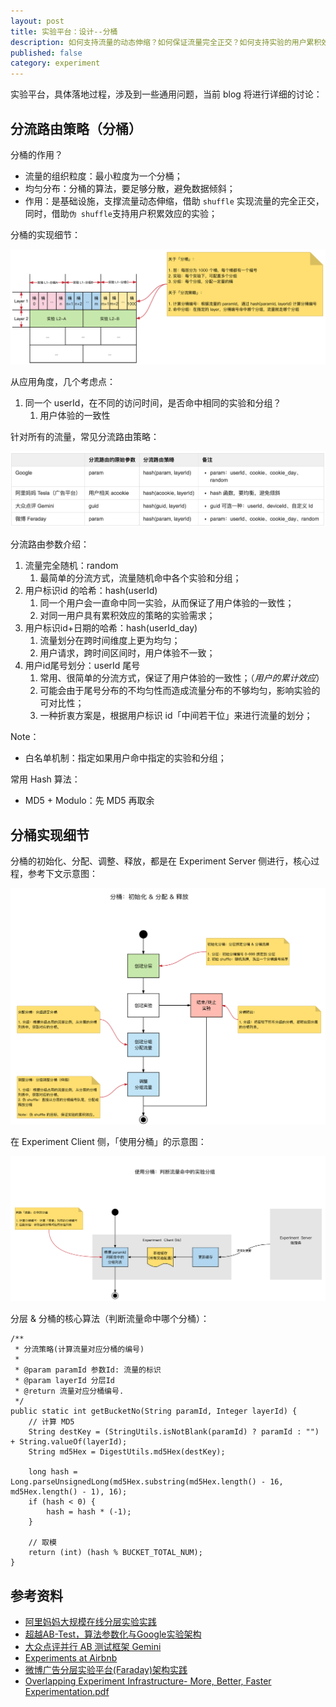 ```yaml
---
layout: post
title: 实验平台：设计--分桶
description: 如何支持流量的动态伸缩？如何保证流量完全正交？如何支持实验的用户累积效应？
published: false
category: experiment
---
```


实验平台，具体落地过程，涉及到一些通用问题，当前 blog 将进行详细的讨论：


## 分流路由策略（分桶）

分桶的作用？

* 流量的组织粒度：最小粒度为一个分桶；
* 均匀分布：分桶的算法，要足够分散，避免数据倾斜；
* 作用：是基础设施，支撑流量动态伸缩，借助 `shuffle` 实现流量的完全正交，同时，借助`伪 shuffle`支持用户积累效应的实验；

分桶的实现细节：

![](/images/experiment-series/bucket-split-details.png)

从应用角度，几个考虑点：

1. 同一个 userId，在不同的访问时间，是否命中相同的实验和分组？
	1. 用户体验的一致性

针对所有的流量，常见分流路由策略：

![](/images/experiment-series/flow-split-param-comparison.png)


分流路由参数介绍：

1. 流量完全随机：random
	1. 最简单的分流方式，流量随机命中各个实验和分组；
1. 用户标识id 的哈希：hash(userId)
	1. 同一个用户会一直命中同一实验，从而保证了用户体验的一致性；
	1. 对同一用户具有累积效应的策略的实验需求；
1. 用户标识id+日期的哈希：hash(userId_day)
	1. 流量划分在跨时间维度上更为均匀；
	1. 用户请求，跨时间区间时，用户体验不一致；
1. 用户id尾号划分：userId 尾号
	1. 常用、很简单的分流方式，保证了用户体验的一致性；（*用户的累计效应*）
	1. 可能会由于尾号分布的不均匀性而造成流量分布的不够均匀，影响实验的可对比性；
	1. 一种折衷方案是，根据用户标识 id「中间若干位」来进行流量的划分；

Note：

* 白名单机制：指定如果用户命中指定的实验和分组；

常用 Hash 算法：

* MD5 + Modulo：先 MD5 再取余


## 分桶实现细节

分桶的初始化、分配、调整、释放，都是在 Experiment Server 侧进行，核心过程，参考下文示意图：

![](/images/experiment-series/bucket-assign-and-release.png)
 
 
在 Experiment Client 侧，「使用分桶」的示意图： 

![](/images/experiment-series/bucket-usage-details.png)

分层 & 分桶的核心算法（判断流量命中哪个分桶）：

```
/**
 * 分流策略(计算流量对应分桶的编号)
 *
 * @param paramId 参数Id: 流量的标识
 * @param layerId 分层Id
 * @return 流量对应分桶编号.
 */
public static int getBucketNo(String paramId, Integer layerId) {
    // 计算 MD5
    String destKey = (StringUtils.isNotBlank(paramId) ? paramId : "") + String.valueOf(layerId);
    String md5Hex = DigestUtils.md5Hex(destKey);
 
    long hash = Long.parseUnsignedLong(md5Hex.substring(md5Hex.length() - 16, md5Hex.length() - 1), 16);
    if (hash < 0) {
        hash = hash * (-1);
    }
 
    // 取模
    return (int) (hash % BUCKET_TOTAL_NUM);
}
```


## 参考资料

* [阿里妈妈大规模在线分层实验实践](http://www.infoq.com/cn/articles/alimama-large-scale-online-hierarchical-experiment)
* [超越AB-Test，算法参数化与Google实验架构](http://www.weiot.net/article-4661-1.html)
* [大众点评并行 AB 测试框架 Gemini](http://www.csdn.net/article/2015-03-24/2824303)
* [Experiments at Airbnb](https://medium.com/airbnb-engineering/experiments-at-airbnb-e2db3abf39e7)
* [微博广告分层实验平台(Faraday)架构实践](http://www.infoq.com/cn/articles/weibo-ad-layered-experiment-platform-faraday)
* [Overlapping Experiment Infrastructure- More, Better, Faster Experimentation.pdf](https://static.googleusercontent.com/media/research.google.com/zh-CN//pubs/archive/36500.pdf)









[NingG]:    http://ningg.github.com  "NingG"










